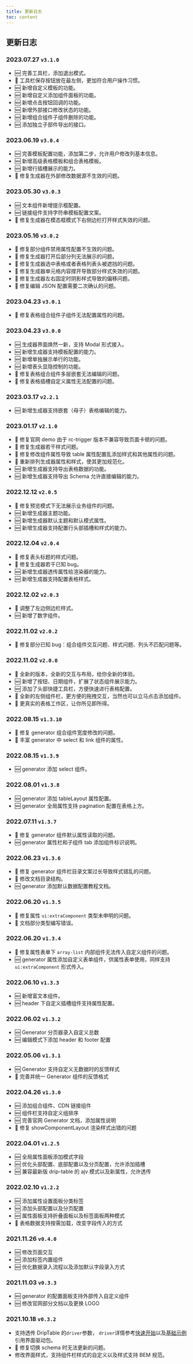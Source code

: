 ```yaml
---
title: 更新日志
toc: content
---
```


## 更新日志

### 2023.07.27 `v3.1.0`

- 🆕 完善工具栏，添加退出模式。
- 💄 工具栏保存按钮放在最左侧，更加符合用户操作习惯。
- 🆕 新增自定义模板的功能。
- 🆕 新增自定义添加组件面板的功能。
- 🆕 新增点击按钮回调的功能。
- 🆕 新增外部接口修改状态的功能。
- 🆕 新增组合组件子组件删除的功能。
- 🆕 添加独立子部件导出的接口。

### 2023.06.19 `v3.0.4`

- 🆕 完善模板配置功能，添加第二步，允许用户修改列基本信息。
- 🆕 新增高级表格模板和组合表格模板。
- 🆕 新增行插槽展示的能力。
- 🐞 修复生成器在外部修改数据源不生效的问题。

### 2023.05.30 `v3.0.3`

- 🆕 文本组件新增提示框配置。
- 🆕 链接组件支持字符串模板配置文案。
- 🐞 修复生成器在模态框模式下右侧边栏打开样式失效的问题。

### 2023.05.16 `v3.0.2`

- 🐞 修复部分组件禁用属性配置不生效的问题。
- 🐞 修复生成器打开后部分列无法展示的问题。
- 🐞 修复生成器选中表格或者表格列表头被遮挡的问题。
- 🐞 修复生成器单元格内容撑开导致部分样式失效的问题。
- 🐞 修复生成器左右固定时阴影样式导致的偏移问题。
- 🐞 修复编辑 JSON 配置需要二次确认的问题。

### 2023.04.23 `v3.0.1`

- 🐞 修复表格组合组件子组件无法配置属性的问题。

### 2023.04.23 `v3.0.0`

- 🆕 生成器界面焕然一新，支持 Modal 形式接入。
- 🆕 新增生成器支持模板配置的能力。
- 🆕 新增单独展示单行的功能。
- 🆕 新增表头显隐控制的功能。
- 🐞 修复表格组合组件多层嵌套无法编辑的问题。
- 🐞 修复表格插槽自定义属性无法配置的问题。

### 2023.03.17 `v2.2.1`

- 🆕 新增生成器支持嵌套（母子）表格编辑的能力。

### 2023.01.17 `v2.1.0`

- 🐞 修复官网 demo 由于 rc-trigger 版本不兼容导致页面卡顿的问题。
- 🐞 修复生成器若干样式问题。
- 🐞 修复修改组件属性导致 table 属性配置乱添加样式和其他属性的问题。
- 💄 重新排列生成器属性和样式，使其更加规范化。
- 🆕 新增生成器支持导出表格数据的功能。
- 🆕 新增生成器支持导出 Schema 允许直接编辑的能力。

### 2022.12.12 `v2.0.5`

- 🐞 修复预览模式下无法展示业务组件的问题。
- 🆕 新增生成器主题功能。
- 🆕 新增生成器默认主题和默认模式属性。
- 🆕 新增生成器支持配置行头部插槽和样式的能力。

### 2022.12.04 `v2.0.4`

- 🐞 修复表头标题的样式问题。
- 🐞 修复生成器若干已知 bug。
- 🆕 新增生成器透传属性给渲染器的能力。
- 🆕 新增生成器支持配置表格样式。

### 2022.12.02 `v2.0.3`

- 🐞 调整了左边侧边栏样式。
- 🆕 新增了数字组件。

### 2022.11.02 `v2.0.2`

- 🐞 修复部分已知 bug：组合组件交互问题、样式问题、列头不匹配问题等。

### 2022.11.02 `v2.0.0`

- 💄 全新的版本，全新的交互与布局，给你全新的体验。
- 🆕 新增了按钮、日期组件，扩展了状态组件展示能力。
- 🆕 添加了头部快捷工具栏，方便快速进行表格配置。
- 💄 全新的左侧组件栏，更方便的拖拽交互，当然也可以立马点击添加组件。
- 💄 更真实的表格工作区，让你所见即所得。

### 2022.08.15 `v1.3.10`

- 🐞 修复 generator 组合组件宽度修改的问题。
- 💄 丰富 generator 中 select 和 link 组件的属性。

### 2022.08.15 `v1.3.9`

- 🆕 generator 添加 select 组件。

### 2022.08.01 `v1.3.8`

- 🆕 generator 添加 tableLayout 属性配置。
- 🆕 generator 全局属性支持 pagination 配置在表格上方。

### 2022.07.11 `v1.3.7`

- 🐞 修复 generator 组件默认属性读取的问题。
- 🆕 generator 属性栏和子组件 tab 添加组件标识说明。

### 2022.06.23 `v1.3.6`

- 🐞 修复 generator 组件栏目录文案过长导致样式错乱的问题。
- 💄 修改文档目录结构。
- 🆕 generator 添加默认数据配置教程文档。

### 2022.06.20 `v1.3.5`

- 🐞 修复属性 `ui:extraComponent` 类型未申明的问题。
- 🐞 文档部分类型编写错误。

### 2022.06.20 `v1.3.4`

- 🐞 修复属性表单下 `array-list` 内部组件无法传入自定义组件的问题。
- 🆕 generator 属性添加自定义表单组件，供属性表单使用，同样支持 `ui:extraComponent` 形式传入。

### 2022.06.10 `v1.3.3`

- 🆕 新增富文本组件。
- 🆕 header 下自定义插槽组件支持属性配置。

### 2022.06.02 `v1.3.2`

- 🆕 Generator 分页器录入自定义总数
- 🆕 编辑模式下添加 header 和 footer 配置

### 2022.05.06 `v1.3.1`

- 🆕 Generator 支持自定义无数据时的反馈样式
- 🐞 完善并统一 Generator 组件的反馈格式

### 2022.04.26 `v1.3.0`

- 🆕 添加组合组件、CDN 链接组件
- 🆕 组件栏支持自定义组排序
- 🆕 完善官网 Generator 文档，添加属性说明
- 🐞 修复 showComponentLayout 渲染样式出错的问题

### 2022.04.01 `v1.2.5`

- 🆕 全局属性面板添加模式字段
- 🆕 优化头部配置、底部配置以及分页配置，允许添加插槽
- 🆕 兼容最新版 drip-table 的 ajv 模式以及新属性，允许透传

### 2022.02.10 `v1.2.2`

- 🆕 添加属性设置面板分类标签
- 🆕 添加头部配置以及分页配置
- 🆕 属性面板支持折叠面板以及标签面板两种模式
- 💄 表格数据支持按需加载，改变字段传入的方式

### 2021.11.26 `v0.4.0`

- 🆕 修改页面交互
- 🆕 添加标签内置组件
- 🆕 优化数据录入流程以及添加默认字段录入方式

### 2021.11.03 `v0.3.3`

- 🆕 generator 的配置面板支持外部传入自定义组件
- 🆕 修改官网部分文档以及更换 LOGO

### 2021.10.18 `v0.3.2`

- 支持透传 DripTable 的`driver`参数， `driver`详情参考[快速开始](/drip-table/guide/fast-start#安装)以及[基础示例](/drip-table/guide/basic-demo)引用界面驱动包。
- 🐞 修复切换 schema 时无法更新的问题。
- 修改界面样式，支持组件栏样式的自定义以及样式支持 BEM 规范。

